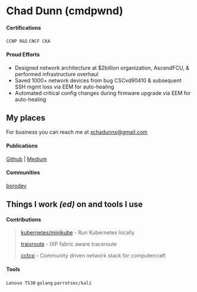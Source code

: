 # Chad Dunn (cmdpwnd)

#### Certifications
`CCNP R&S` `CNCF CKA`

#### Proud Efforts
* Designed network architecture at $2billion organization, AscendFCU, & performed infrastructure overhaul
* Saved 1000+ network devices from bug CSCvd90410 & subsequent SSH mgmt loss via EEM for auto-healing
* Automated critical config changes during firmware upgrade via EEM for auto-healing

## My places

For business you can reach me at [xchadunnx@gmail.com](mailto:xchadunnx@gmail.com)

#### Publications
[Github](https://github.com/cmdpwnd "https://github.com/cmdpwnd")
|
[Medium](https://medium.com/@chadunn "https://medium.com/@chadunn")

#### Communities
[borodev](https://borodev.slack.com "https://borodev.slack.com")

## Things I work *(ed)* on and tools I use

#### Contributions
>[kubernetes/minikube](https://github.com/kubernetes/minikube "https://github.com/kubernetes/minikube") - Run Kubernetes locally
>
>[traixroute](https://github.com/gnomikos/traIXroute "https://github.com/gnomikos/traIXroute") - IXP fabric aware traceroute
>
>[cctcp](https://github.com/cctp "https://github.com/cctcp") - Community driven network stack for computercraft 

#### Tools
`Lenovo T530` `golang` `parrotsec/kali`
